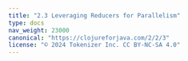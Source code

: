 ```yaml
---
title: "2.3 Leveraging Reducers for Parallelism"
type: docs
nav_weight: 23000
canonical: "https://clojureforjava.com/2/2/3"
license: "© 2024 Tokenizer Inc. CC BY-NC-SA 4.0"
---
```

